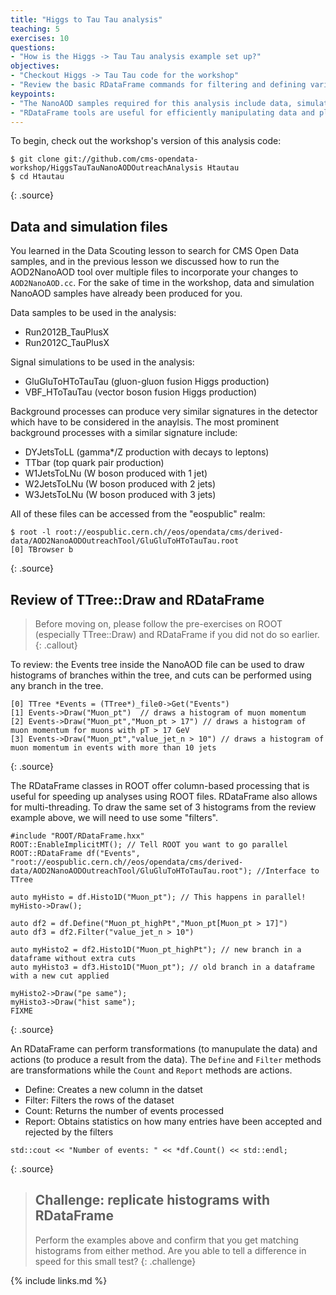 ```yaml
---
title: "Higgs to Tau Tau analysis"
teaching: 5
exercises: 10
questions:
- "How is the Higgs -> Tau Tau analysis example set up?"
objectives:
- "Checkout Higgs -> Tau Tau code for the workshop"
- "Review the basic RDataFrame commands for filtering and defining variables"
keypoints:
- "The NanoAOD samples required for this analysis include data, simulated signals, and several simulated backgrounds"
- "RDataFrame tools are useful for efficiently manipulating data and plotting histograms."
---
```


To begin, check out the workshop's version of this analysis code:
~~~
$ git clone git://github.com/cms-opendata-workshop/HiggsTauTauNanoAODOutreachAnalysis Htautau
$ cd Htautau
~~~
{: .source}

## Data and simulation files

You learned in the Data Scouting lesson to search for CMS Open Data samples, and in the previous lesson we discussed how to
run the AOD2NanoAOD tool over multiple files to incorporate your changes to `AOD2NanoAOD.cc`. For the sake of time in the
workshop, data and simulation NanoAOD samples have already been produced for you. 

Data samples to be used in the analysis:

 * Run2012B_TauPlusX
 * Run2012C_TauPlusX

Signal simulations to be used in the analysis:

 * GluGluToHToTauTau (gluon-gluon fusion Higgs production)
 * VBF_HToTauTau (vector boson fusion Higgs production)

Background processes can produce very similar signatures in the detector which have to be considered in the anaylsis.
The most prominent background processes with a similar signature include:

 * DYJetsToLL (gamma*/Z production with decays to leptons)
 * TTbar (top quark pair production)
 * W1JetsToLNu (W boson produced with 1 jet)
 * W2JetsToLNu (W boson produced with 2 jets)
 * W3JetsToLNu (W boson produced with 3 jets)

All of these files can be accessed from the "eospublic" realm:

~~~
$ root -l root://eospublic.cern.ch//eos/opendata/cms/derived-data/AOD2NanoAODOutreachTool/GluGluToHToTauTau.root
[0] TBrowser b
~~~
{: .source}

## Review of TTree::Draw and RDataFrame

>Before moving on, please follow the pre-exercises on ROOT (especially TTree::Draw) and RDataFrame if you did not do so earlier.
{: .callout}

To review: the Events tree inside the NanoAOD file can be used to draw histograms of branches within the tree, and cuts can be
performed using any branch in the tree. 

~~~
[0] TTree *Events = (TTree*)_file0->Get("Events")
[1] Events->Draw("Muon_pt")  // draws a histogram of muon momentum
[2] Events->Draw("Muon_pt","Muon_pt > 17") // draws a histogram of muon momentum for muons with pT > 17 GeV
[3] Events->Draw("Muon_pt","value_jet_n > 10") // draws a histogram of muon momentum in events with more than 10 jets
~~~
{: .source}

The RDataFrame classes in ROOT offer column-based processing that is useful for speeding up analyses using ROOT files.
RDataFrame also allows for multi-threading. To draw the same set of 3 histograms from the review example above, we
will need to use some "filters".

~~~
#include "ROOT/RDataFrame.hxx"
ROOT::EnableImplicitMT(); // Tell ROOT you want to go parallel
ROOT::RDataFrame df("Events", "root://eospublic.cern.ch//eos/opendata/cms/derived-data/AOD2NanoAODOutreachTool/GluGluToHToTauTau.root"); //Interface to TTree

auto myHisto = df.Histo1D("Muon_pt"); // This happens in parallel!
myHisto->Draw();

auto df2 = df.Define("Muon_pt_highPt","Muon_pt[Muon_pt > 17]")
auto df3 = df2.Filter("value_jet_n > 10")

auto myHisto2 = df2.Histo1D("Muon_pt_highPt"); // new branch in a dataframe without extra cuts
auto myHisto3 = df3.Histo1D("Muon_pt"); // old branch in a dataframe with a new cut applied

myHisto2->Draw("pe same");
myHisto3->Draw("hist same");
FIXME
~~~
{: .source}

An RDataFrame can perform transformations (to manupulate the data) and actions (to produce a result from the data). 
The `Define` and `Filter` methods are transformations while the `Count` and `Report` methods are actions.

 * Define: Creates a new column in the datset 
 * Filter: Filters the rows of the dataset
 * Count: Returns the number of events processed
 * Report: Obtains statistics on how many entries have been accepted and rejected by the filters

~~~
std::cout << "Number of events: " << *df.Count() << std::endl;
~~~
{: .source}

>## Challenge: replicate histograms with RDataFrame
>
>Perform the examples above and confirm that you get matching histograms from either method.
>Are you able to tell a difference in speed for this small test?
{: .challenge}

{% include links.md %}

